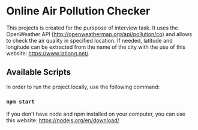 # Online Air Pollution Checker

This projects is created for the purspose of interview task. It uses the OpenWeather API (http://openweathermap.org/api/pollution/co) and allows to check the air quality in specified location. If needed, latitude and longitude can be extracted from the name of the city with the use of this website: https://www.latlong.net/.

## Available Scripts

In order to run the project locally, use the following command:

### `npm start`


If you don't have node and npm installed on your computer, you can use this website: https://nodejs.org/en/download/
